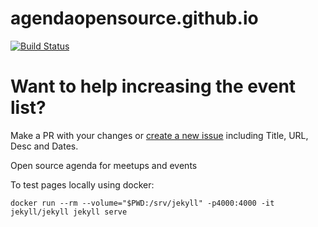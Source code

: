 # agendaopensource.github.io

[![Build Status](https://travis-ci.org/agendaopensource/agendaopensource.github.io.svg?branch=master)](https://travis-ci.org/agendaopensource/agendaopensource.github.io)


# Want to help increasing the event list?

Make a PR with your changes or [create a new issue](https://github.com/agendaopensource/agendaopensource.github.io/issues/new) including Title, URL, Desc and Dates.


Open source agenda for meetups and events

To test pages locally using docker:

``docker run --rm --volume="$PWD:/srv/jekyll" -p4000:4000 -it jekyll/jekyll jekyll serve``
